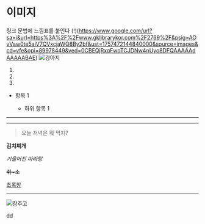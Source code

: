 # 이미지

링크 문법에 느낌표를 붙인다
(!)(https://www.google.com/url?sa=i&url=https%3A%2F%2Fwww.gklibrarykor.com%2F2769%2F&psig=AOvVaw0te5aiV7QVxcjaWQ8By2bf&ust=1757472144840000&source=images&cd=vfe&opi=89978449&ved=0CBEQjRxqFwoTCJDNw4nUyo8DFQAAAAAdAAAAABAE)
![강아지]()

1.
2.
3.

- 항목 1

  - 하위 항목 1

---

---

> 오늘 저녁은 뭐 먹지?

**김치찌개**

_기울어진 마라탕_

~~취~소~~

[초록창](https://www.naver.com)

---

![장추고](https://www.google.com/url?sa=i&url=https%3A%2F%2Fm.oasis.co.kr%2Fproduct%2Fdetail%2F90394&psig=AOvVaw03YCDNkjE3lGDIkgbu2mlZ&ust=1757493458649000&source=images&cd=vfe&opi=89978449&ved=0CBUQjRxqFwoTCPjVob2jy48DFQAAAAAdAAAAABAE)

dd